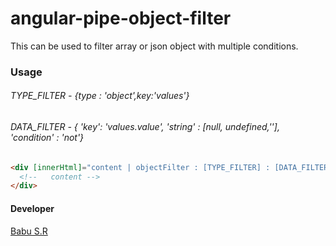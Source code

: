 # angular-pipe-object-filter
This can be used to filter array or json object with multiple conditions.

### Usage

###### TYPE_FILTER - {type : 'object',key:'values'}
###### DATA_FILTER - { 'key': 'values.value', 'string' : [null, undefined,''], 'condition' : 'not'}
```html
<div [innerHtml]="content | objectFilter : [TYPE_FILTER] : [DATA_FILTER]">
  <!--   content -->
</div>
```

#### Developer
[Babu S.R](http://babu-sr.github.io/profile "Profile")
